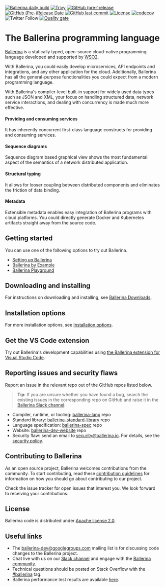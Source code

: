   [![Ballerina daily build](https://github.com/ballerina-platform/ballerina-lang/actions/workflows/daily_build.yml/badge.svg)](https://github.com/ballerina-platform/ballerina-lang/actions/workflows/daily_build.yml)
  [![Trivy](https://github.com/ballerina-platform/ballerina-lang/actions/workflows/trivy-scan.yml/badge.svg)](https://github.com/ballerina-platform/ballerina-lang/actions/workflows/trivy-scan.yml)
  [![GitHub (pre-)release](https://img.shields.io/github/release/ballerina-platform/ballerina-lang/all.svg)](https://github.com/ballerina-platform/ballerina-lang/releases)
  [![GitHub (Pre-)Release Date](https://img.shields.io/github/release-date-pre/ballerina-platform/ballerina-lang.svg)](https://github.com/ballerina-platform/ballerina-lang/releases)
  [![GitHub last commit](https://img.shields.io/github/last-commit/ballerina-platform/ballerina-lang.svg)](https://github.com/ballerina-platform/ballerina-lang/commits/master)
  [![License](https://img.shields.io/badge/License-Apache%202.0-blue.svg)](https://opensource.org/licenses/Apache-2.0)
  [![codecov](https://codecov.io/gh/ballerina-platform/ballerina-lang/branch/master/graph/badge.svg)](https://codecov.io/gh/ballerina-platform/ballerina-lang)
  ![Twitter Follow](https://img.shields.io/twitter/follow/ballerinalang?style=social)
  [![Quality gate](https://sonarcloud.io/api/project_badges/quality_gate?project=sahanhe-test_ballerina-lang)](https://sonarcloud.io/summary/new_code?id=sahanhe-test_ballerina-lang)

# The Ballerina programming language

[Ballerina](https://ballerina.io/) is a statically typed, open-source cloud-native programming language developed
and supported by [WSO2](https://wso2.com/).

With Ballerina, you could easily develop microservices, API endpoints and integrations,
and any other application for the cloud. Additionally, Ballerina has all the general-purpose
functionalities you could expect from a modern programming language.

With Ballerina's compiler-level built-in support for widely used data types such
as JSON and XML, your focus on handling structured data, network service interactions,
and dealing with concurrency is made much more effective.

#### Providing and consuming services
It has inherently concurrent first-class language constructs for providing and consuming services.

#### Sequence diagrams
Sequence diagram based graphical view shows the most fundamental aspect of the semantics of a network distributed application.

#### Structural typing
It allows for looser coupling between distributed components and eliminates the friction of data binding.

#### Metadata
Extensible metadata enables easy integration of Ballerina programs with cloud platforms.
You could directly generate Docker and Kubernetes artifacts straight away from
the source code.

## Getting started

You can use one of the following options to try out Ballerina.

* [Setting up Ballerina](https://ballerina.io/learn/installing-ballerina/setting-up-ballerina/)
* [Ballerina by Example](https://ballerina.io/learn/by-example/) 
* [Ballerina Playground](https://play.ballerina.io/)

## Downloading and installing

For instructions on downloading and installing, see [Ballerina Downloads](https://ballerina.io/downloads/).

## Installation options

For more installation options, see [Installation options](https://ballerina.io/learn/installing-ballerina/installation-options/).

## Get the VS Code extension

Try out Ballerina's development capabilities using [the Ballerina extension for Visual Studio Code](https://marketplace.visualstudio.com/items?itemName=WSO2.ballerina).

## Reporting issues and security flaws

Report an issue in the relevant repo out of the GitHub repos listed below. 

>**Tip:** If you are unsure whether you have found a bug, search the existing issues in the corresponding repo on 
> GitHub and raise it in the [Ballerina Slack channel](https://ballerina-platform.slack.com/).
  - Compiler, runtime, or tooling: <a href="https://github.com/ballerina-platform/ballerina-lang/issues">ballerina-lang</a> repo
  - Standard library: <a href="https://github.com/ballerina-platform/ballerina-standard-library/issues">ballerina-standard-library</a> repo
  - Language specification: <a href="https://github.com/ballerina-platform/ballerina-spec/issues">ballerina-spec</a> repo
  - Website: <a href="https://github.com/ballerina-platform/ballerina-dev-website/issues">ballerina-dev-website</a> repo
  - Security flaw: send an email to security@ballerina.io. For details, see the <a href="https://ballerina.io/security/">security policy</a>.


## Contributing to Ballerina

As an open source project, Ballerina welcomes contributions from the community. To start contributing, read these [contribution guidelines](https://github.com/ballerina-platform/ballerina-lang/blob/master/CONTRIBUTING.md) for information on how you should go about contributing to our project.

Check the issue tracker for open issues that interest you. We look forward to receiving your contributions.

## License

Ballerina code is distributed under [Apache license 2.0](https://github.com/ballerina-platform/ballerina-lang/blob/master/LICENSE).

## Useful links

* The ballerina-dev@googlegroups.com mailing list is for discussing code changes to the Ballerina project.
* Chat live with us on our [Slack channel](https://ballerina.io/community/slack/) and engage with the [Ballerina community](https://ballerina.io/community/).
* Technical questions should be posted on Stack Overflow with the [#ballerina](https://stackoverflow.com/questions/tagged/ballerina) tag.
* Ballerina performance test results are available [here](performance/benchmarks/summary.md).
